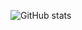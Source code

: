![GitHub stats](https://github-readme-stats.vercel.app/api?username=riga&show_icons=true&custom_title=My%20GitHub%20stats&count_private=true&hide_border=true&include_all_commits=true&theme=dark)
